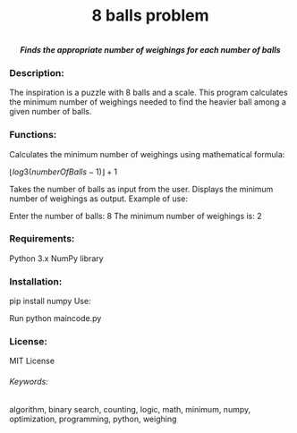 <h1 align="center">8 balls problem</h1>
<p align="center">
<br />
<b><i>Finds the appropriate number of weighings for each number of balls</i></b>
<br />


</p>

### Description:
The inspiration is a puzzle with 8 balls and a scale. This program calculates the minimum number of weighings needed to find the heavier ball among a given number of balls.

### Functions:

Calculates the minimum number of weighings using mathematical formula:

$`⌊log3(numberOfBalls-1)⌋+1 `$

Takes the number of balls as input from the user.
Displays the minimum number of weighings as output.
Example of use:

Enter the number of balls: 8
The minimum number of weighings is: 2

### Requirements:

Python 3.x
NumPy library

### Installation:

pip install numpy
Use:

Run python maincode.py

### License:

MIT License

###### Keywords:

algorithm, binary search, counting, logic, math, minimum, numpy, optimization, programming, python, weighing

